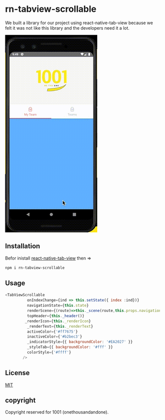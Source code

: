 
# rn-tabview-scrollable

We built a library for our project using react-native-tab-view because we felt it was not like this library and the developers need it a lot.


![Android](demo/Android4.gif)  


## Installation

Befor inistall [react-native-tab-view](https://github.com/react-native-community/react-native-tab-view) then =>

```bash
npm i rn-tabview-scrollable
```

## Usage

```js
<TabViewScrollable
          onIndexChange={ind => this.setState({ index :ind})}
          navigationState={this.state}
          renderScene={(route)=>this._scene(route,this.props.navigation)}
          topHeader={this._header()}
         _renderIcon={this._renderIcon}
          _renderText={this._renderText}
          activeColor={'#ff7675'}
          inactiveColor={'#b2bec3'} 
          _indicatorStyle={{ backgroundColor: '#EA2027' }}
          _styleTab={{ backgroundColor: '#fff' }}
          colorStyle={'#ffff'}
        />

```



## License
[MIT](https://choosealicense.com/licenses/mit/)
## copyright
Copyright reserved for 1001 (onethousandandone).
